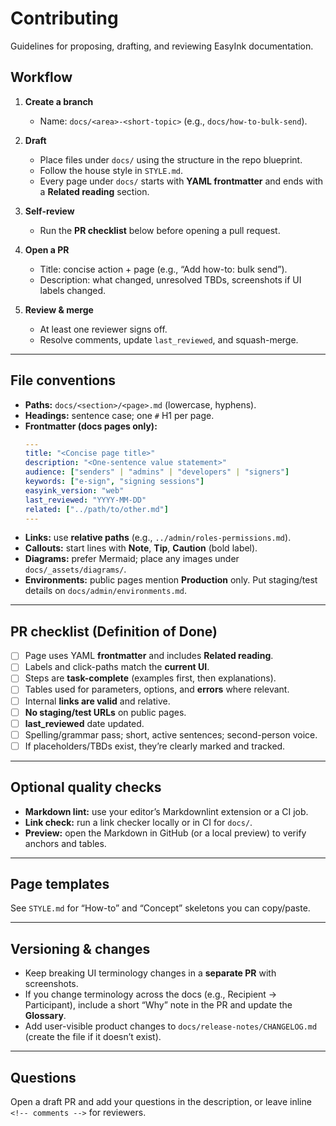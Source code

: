 # Contributing

Guidelines for proposing, drafting, and reviewing EasyInk documentation.

## Workflow

1. **Create a branch**
   - Name: `docs/<area>-<short-topic>` (e.g., `docs/how-to-bulk-send`).

2. **Draft**
   - Place files under `docs/` using the structure in the repo blueprint.
   - Follow the house style in `STYLE.md`.
   - Every page under `docs/` starts with **YAML frontmatter** and ends with a **Related reading** section.

3. **Self-review**
   - Run the **PR checklist** below before opening a pull request.

4. **Open a PR**
   - Title: concise action + page (e.g., “Add how-to: bulk send”).
   - Description: what changed, unresolved TBDs, screenshots if UI labels changed.

5. **Review & merge**
   - At least one reviewer signs off.
   - Resolve comments, update `last_reviewed`, and squash-merge.

---

## File conventions

- **Paths:** `docs/<section>/<page>.md` (lowercase, hyphens).
- **Headings:** sentence case; one `#` H1 per page.
- **Frontmatter (docs pages only):**
  ```yaml
  ---
  title: "<Concise page title>"
  description: "<One-sentence value statement>"
  audience: ["senders" | "admins" | "developers" | "signers"]
  keywords: ["e-sign", "signing sessions"]
  easyink_version: "web"
  last_reviewed: "YYYY-MM-DD"
  related: ["../path/to/other.md"]
  ---
  ```
- **Links:** use **relative paths** (e.g., `../admin/roles-permissions.md`).
- **Callouts:** start lines with **Note**, **Tip**, **Caution** (bold label).
- **Diagrams:** prefer Mermaid; place any images under `docs/_assets/diagrams/`.
- **Environments:** public pages mention **Production** only. Put staging/test details on `docs/admin/environments.md`.

---

## PR checklist (Definition of Done)

- [ ] Page uses YAML **frontmatter** and includes **Related reading**.
- [ ] Labels and click-paths match the **current UI**.
- [ ] Steps are **task-complete** (examples first, then explanations).
- [ ] Tables used for parameters, options, and **errors** where relevant.
- [ ] Internal **links are valid** and relative.
- [ ] **No staging/test URLs** on public pages.
- [ ] **last_reviewed** date updated.
- [ ] Spelling/grammar pass; short, active sentences; second-person voice.
- [ ] If placeholders/TBDs exist, they’re clearly marked and tracked.

---

## Optional quality checks

- **Markdown lint:** use your editor’s Markdownlint extension or a CI job.
- **Link check:** run a link checker locally or in CI for `docs/`.
- **Preview:** open the Markdown in GitHub (or a local preview) to verify anchors and tables.

---

## Page templates

See `STYLE.md` for “How-to” and “Concept” skeletons you can copy/paste.

---

## Versioning & changes

- Keep breaking UI terminology changes in a **separate PR** with screenshots.
- If you change terminology across the docs (e.g., Recipient → Participant), include a short “Why” note in the PR and update the **Glossary**.
- Add user-visible product changes to `docs/release-notes/CHANGELOG.md` (create the file if it doesn’t exist).

---

## Questions

Open a draft PR and add your questions in the description, or leave inline `<!-- comments -->` for reviewers.
